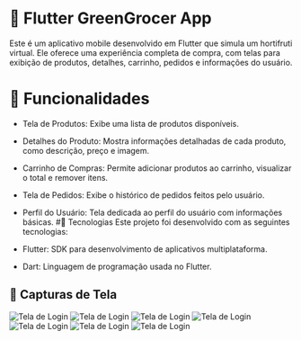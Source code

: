 # 🛒 Flutter GreenGrocer App
Este é um aplicativo mobile desenvolvido em Flutter que simula um hortifruti virtual. Ele oferece uma experiência completa de compra, com telas para exibição de produtos, detalhes, carrinho, pedidos e informações do usuário.
# 📱 Funcionalidades
* Tela de Produtos: Exibe uma lista de produtos disponíveis.
* Detalhes do Produto: Mostra informações detalhadas de cada produto, como descrição, preço e imagem.
* Carrinho de Compras: Permite adicionar produtos ao carrinho, visualizar o total e remover itens.
* Tela de Pedidos: Exibe o histórico de pedidos feitos pelo usuário.
* Perfil do Usuário: Tela dedicada ao perfil do usuário com informações básicas.
#🚀 Tecnologias
Este projeto foi desenvolvido com as seguintes tecnologias:

* Flutter: SDK para desenvolvimento de aplicativos multiplataforma.
* Dart: Linguagem de programação usada no Flutter.

## 📸 Capturas de Tela

![Tela de Login](./assets/tela_login.png)
![Tela de Login](./assets/tela_cadastro.png)
![Tela de Login](./assets/tela_produto.png)
![Tela de Login](./assets/tela_detalhe.png)
![Tela de Login](./assets/carrinho.png)
![Tela de Login](./assets/prdido.png)
![Tela de Login](./assets/usuario.png)

